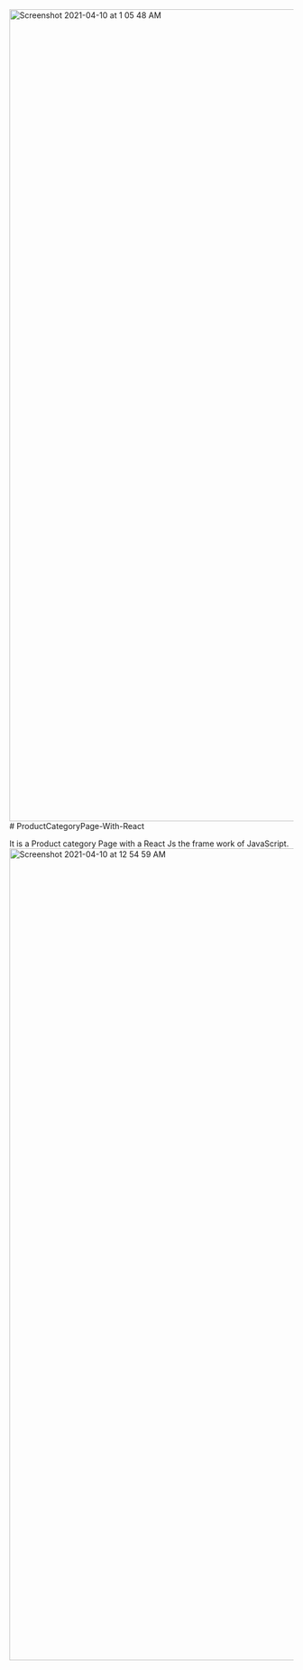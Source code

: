 <img width="1440" alt="Screenshot 2021-04-10 at 1 05 48 AM" src="https://user-images.githubusercontent.com/65528804/114232078-f2a65d80-9998-11eb-94a7-255a9802b930.png">
# ProductCategoryPage-With-React

It is a Product category Page with a React Js the frame work of JavaScript.
 <img width="1440" alt="Screenshot 2021-04-10 at 12 54 59 AM" src="https://user-images.githubusercontent.com/65528804/114231906-b4a93980-9998-11eb-82bd-6080c0dfa047.png">

